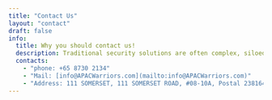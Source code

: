 ```yaml
---
title: "Contact Us"
layout: "contact"
draft: false
info: 
  title: Why you should contact us!
  description: Traditional security solutions are often complex, siloed, and reactive, leaving businesses vulnerable to ever-evolving threats. Let us help you achieve peace of mind with our powerful, integrated SaaS security suite.
  contacts: 
    - "phone: +65 8730 2134"
    - "Mail: [info@APACWarriors.com](mailto:info@APACWarriors.com)"
    - "Address: 111 SOMERSET, 111 SOMERSET ROAD, #08-10A, Postal 238164"
---
```

